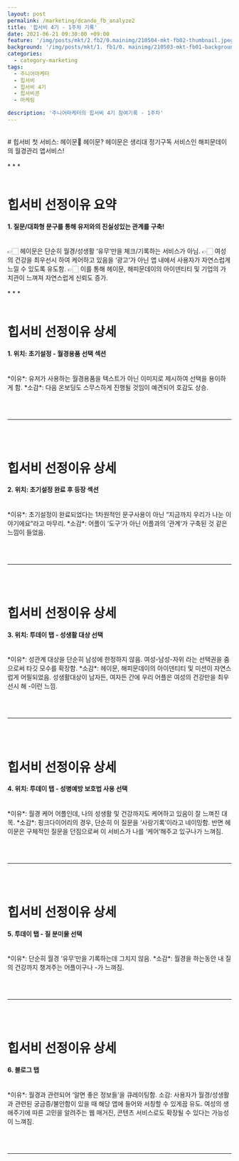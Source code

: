 ```yaml
---
layout: post
permalink: /marketing/dcando_fb_analyze2
title: '힙서비 4기 - 1주차 기록'
date: 2021-06-21 09:30:00 +09:00
feature: '/img/posts/mkt/2.fb2/0.mainimg/210504-mkt-fb02-thumbnail.jpeg/210504-mkt-fb02-thumbnail.jpeg.001.jpeg'
background: '/img/posts/mkt/1. fb1/0. mainimg/210503-mkt-fb01-background.jpeg'
categories:
  - category-marketing
tags:
  - 주니어마케터
  - 힙서비
  - 힙서비 4기
  - 힙서비콘
  - 마케팅

description: '주니어마케터의 힙서비 4기 참여기록 - 1주차'
---
```


<br>
# 힙서비 첫 서비스: 헤이문🌙
헤이문? 헤이문은 생리대 정기구독 서비스인 해피문데이의 월경관리 앱서비스!
<br><br>
* * *
<br><br>

# 힙서비 선정이유 요약
#### 1. 질문/대화형 문구를 통해 유저와의 진실성있는 관계를 구축!

<br>
👉🏻 헤이문은 단순히 월경/성생활 ‘유무‘만을 체크/기록하는 서비스가 아님.
👉🏻 여성의 건강을 최우선시 하여 케어하고 있음을 ‘광고‘가 아닌 앱 내에서 사용자가 자연스럽게 느낄 수 있도록 유도함.
👉🏻 이를 통해 헤이문, 해피문데이의 아이덴티티 및 기업의 가치관이 느껴져 자연스럽게 신뢰도 증가.
<br><br>
* * *
<br><br>



# 힙서비 선정이유 상세
#### 1. 위치: 초기설정 - 월경용품 선택 섹션

<br>
*이유*: 유저가 사용하는 월경용품을 텍스트가 아닌 이미지로 제시하여 선택을 용이하게 함.
*소감*: 다음 온보딩도 스무스하게 진행될 것임이 예견되어 호감도 상승.

<br><br>
* * *
<br><br>



# 힙서비 선정이유 상세
#### 2. 위치: 초기설정 완료 후 등장 섹션

<br>
*이유*: 초기설정이 완료되었다는 1차원적인 문구사용이 아닌 “지금까지 우리가 나눈 이야기에요“라고 마무리.
*소감*: 어플이 ‘도구‘가 아닌 어플과의 ‘관계‘가 구축된 것 같은 느낌이 들었음.

<br><br>
* * *
<br><br>


# 힙서비 선정이유 상세
#### 3. 위치: 투데이 탭 - 성생활 대상 선택

<br>
*이유*: 성관계 대상을 단순히 남성에 한정하지 않음. 여성-남성-자위 라는 선택권을 줌으로써 타깃 모수를 확장함.
*소감*: 헤이문, 해피문데이의 아이덴티티 및 미션이 자연스럽게 어필되었음.
성생활대상이 남자든, 여자든 간에 우리 어플은 여성의 건강만을 최우선시 해 -이런 느낌.

<br><br>
* * *
<br><br>



# 힙서비 선정이유 상세
#### 4. 위치: 투데이 탭 - 성병예방 보호법 사용 선택

<br>
*이유*: 월경 케어 어플인데, 나의 성생활 및 건강까지도 케어하고 있음이 잘 느껴진 대목.
*소감*: 핑크다이어리의 경우, 단순히 이 질문을 ‘사랑기록‘이라고 네이밍함.
반면 헤이문은 구체적인 질문을 던짐으로써 이 서비스가 나를 ‘케어‘해주고 있구나가 느껴짐.

<br><br>
* * *
<br><br>


# 힙서비 선정이유 상세
#### 5. 투데이 탭 - 질 분미물 선택

<br>
*이유*: 단순히 월경 ‘유무‘만을 기록하는데 그치지 않음.
*소감*: 월경을 하는동안 내 질의 건강까지 챙겨주는 어플이구나 -가 느껴짐.

<br><br>
* * *
<br><br>


# 힙서비 선정이유 상세
#### 6. 블로그 탭

<br>
*이유*: 월경과 관련되어 ‘알면 좋은 정보들’을 큐레이팅함.
소감: 사용자가 월경/성생활과 관련된 궁금증/불안함이 있을 때 해당 앱에 들어와 서칭할 수 있게끔 유도.
여성의 생애주기에 따른 고민을 알려주는 웹 매거진, 콘텐츠 서비스로도 확장될 수 있다는 가능성이 느껴짐.

<br><br>
* * *
<br><br>
